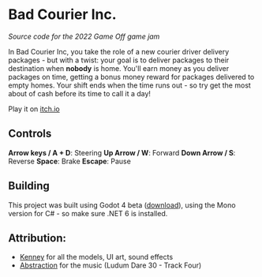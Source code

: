 # Bad Courier Inc.

_Source code for the 2022 Game Off game jam_

In Bad Courier Inc, you take the role of a new courier driver delivery packages - but with a twist: your goal is to deliver packages to their destination
when **nobody** is home. You'll earn money as you deliver packages on time, getting a bonus money reward for packages delivered to empty homes.
Your shift ends when the time runs out - so try get the most about of cash before its time to call it a day!

Play it on [itch.io](https://divingboots.itch.io/bad-courier)

## Controls

**Arrow keys / A + D**: Steering
**Up Arrow / W**: Forward
**Down Arrow / S**: Reverse
**Space**: Brake
**Escape**: Pause

## Building
This project was built using Godot 4 beta ([download](https://godotengine.org/download)), using the Mono version for C# - so make sure .NET 6 is installed.


## Attribution:

- [Kenney](http://kenney.nl/) for all the models, UI art, sound effects
- [Abstraction](https://tallbeard.itch.io/music-loop-bundle) for the music (Ludum Dare 30 - Track Four)